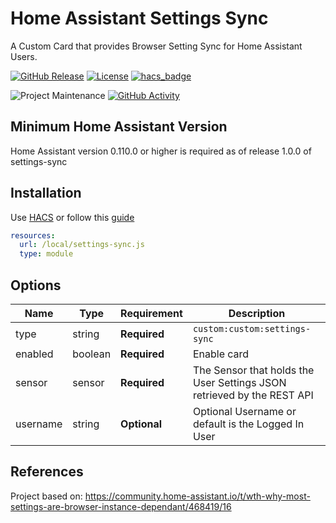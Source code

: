# Home Assistant Settings Sync

A Custom Card that provides Browser Setting Sync for Home Assistant Users.

[![GitHub Release][releases-shield]][releases]
[![License][license-shield]](LICENSE.md)
[![hacs_badge](https://img.shields.io/badge/HACS-Default-orange.svg?style=for-the-badge)](https://github.com/hacs/integration)

![Project Maintenance][maintenance-shield]
[![GitHub Activity][commits-shield]][commits]

## Minimum Home Assistant Version

Home Assistant version 0.110.0 or higher is required as of release 1.0.0 of settings-sync

## Installation

Use [HACS](https://hacs.xyz) or follow this [guide](https://github.com/thomasloven/hass-config/wiki/Lovelace-Plugins)

```yaml
resources:
  url: /local/settings-sync.js
  type: module
```

## Options

| Name          | Type    | Requirement  | Description                                                                                     |
| ------------- | ------- | ------------ | ----------------------------------------------------------------------------------------------- |
| type          | string  | **Required** | `custom:custom:settings-sync`                                                                   |
| enabled       | boolean | **Required** | Enable card                                                                                     |
| sensor        | sensor  | **Required** | The Sensor that holds the User Settings JSON retrieved by the REST API                          |
| username      | string  | **Optional** | Optional Username or default is the Logged In User                                              |

[commits-shield]: https://img.shields.io/github/commit-activity/y/ajagnanan/ha-settings-sync.svg?style=for-the-badge
[commits]: https://github.com/ajagnanan/ha-settings-sync/commits/master
[license-shield]: https://img.shields.io/github/license/ajagnanan/ha-settings-sync.svg?style=for-the-badge
[maintenance-shield]: https://img.shields.io/badge/maintainer-ajagnanan-blue.svg?style=for-the-badge
[releases-shield]: https://img.shields.io/github/release/ajagnanan/ha-settings-sync.svg?style=for-the-badge
[releases]: https://github.com/ajagnanan/ha-settings-sync/releases

## References

Project based on: https://community.home-assistant.io/t/wth-why-most-settings-are-browser-instance-dependant/468419/16
